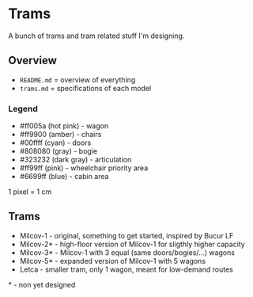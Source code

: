 # Trams

A bunch of trams and tram related stuff I'm designing.

## Overview
- `README.md` = overview of everything
- `trams.md` = specifications of each model

### Legend
- \#ff005a (hot pink)  - wagon
- \#ff9900 (amber)     - chairs
- \#00ffff (cyan)      - doors
- \#808080 (gray)      - bogie
- \#323232 (dark gray) - articulation
- \#ff99ff (pink)      - wheelchair priority area
- \#6699ff (blue)      - cabin area

1 pixel = 1 cm

## Trams
- Milcov-1   - original, something to get started, inspired by Bucur LF
- Milcov-2\* - high-floor version of Milcov-1 for sligthly higher capacity
- Milcov-3\* - Milcov-1 with 3 equal (same doors/bogies/...) wagons
- Milcov-5\* - expanded version of Milcov-1 with 5 wagons
- Letca      - smaller tram, only 1 wagon, meant for low-demand routes

\* - non yet designed
